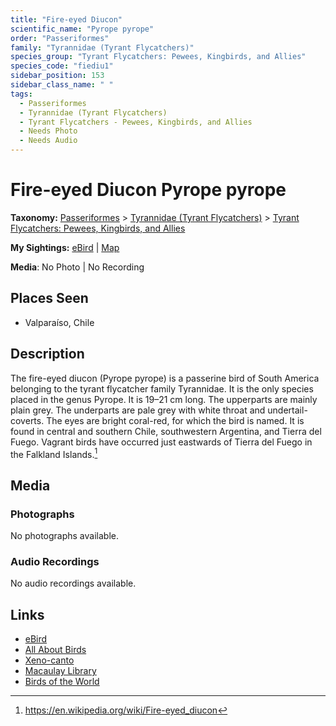 ```yaml
---
title: "Fire-eyed Diucon"
scientific_name: "Pyrope pyrope"
order: "Passeriformes"
family: "Tyrannidae (Tyrant Flycatchers)"
species_group: "Tyrant Flycatchers: Pewees, Kingbirds, and Allies"
species_code: "fiediu1"
sidebar_position: 153
sidebar_class_name: " "
tags: 
  - Passeriformes
  - Tyrannidae (Tyrant Flycatchers)
  - Tyrant Flycatchers - Pewees, Kingbirds, and Allies
  - Needs Photo
  - Needs Audio
---
```


# Fire-eyed Diucon <span className='sci_name'>Pyrope pyrope</span>

**Taxonomy:** [Passeriformes](/tags/passeriformes) > [Tyrannidae (Tyrant Flycatchers)](/tags/tyrannidae-tyrant-flycatchers) > [Tyrant Flycatchers: Pewees, Kingbirds, and Allies](/tags/tyrant-flycatchers-pewees-kingbirds-and-allies)

**My Sightings:** [eBird](https://ebird.org/lifelist?r=world&time=life&spp=fiediu1) | [Map](/map?species_code=fiediu1)

**Media**: No Photo | No Recording

## Places Seen

* Valparaíso, Chile

## Description
The fire-eyed diucon (Pyrope pyrope) is a passerine bird of South America belonging to the tyrant flycatcher family Tyrannidae. It is the only species placed in the genus Pyrope.
It is 19–21 cm long. The upperparts are mainly plain grey. The underparts are pale grey with white throat and undertail-coverts. The eyes are bright coral-red, for which the bird is named.
It is found in central and southern Chile, southwestern Argentina, and Tierra del Fuego. Vagrant birds have occurred just eastwards of Tierra del Fuego in the Falkland Islands.[^1]

[^1]: https://en.wikipedia.org/wiki/Fire-eyed_diucon

## Media
### Photographs
No photographs available.

### Audio Recordings
No audio recordings available.

## Links
* [eBird](https://ebird.org/species/fiediu1) 
* [All About Birds](https://www.allaboutbirds.org/guide/fiediu1) 
* [Xeno-canto](https://www.xeno-canto.org/species/pyrope-pyrope) 
* [Macaulay Library](https://search.macaulaylibrary.org/catalog?taxonCode=fiediu1&sort=rating_rank_desc)
* [Birds of the World](https://birdsoftheworld.org/bow/species/fiediu1)
